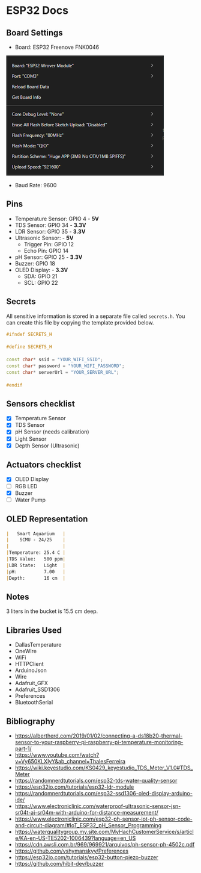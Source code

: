# ESP32 Docs

## Board Settings

- Board: ESP32 Freenove FNK0046

![alt text](images/image.png)

- Baud Rate: 9600

## Pins

- Temperature Sensor: GPIO 4 - **5V**
- TDS Sensor: GPIO 34 - **3.3V**
- LDR Sensor: GPIO 35 - **3.3V**
- Ultrasonic Sensor: - **5V**
  - Trigger Pin: GPIO 12
  - Echo Pin: GPIO 14
- pH Sensor: GPIO 25 - **3.3V**
- Buzzer: GPIO 18
- OLED Display: - **3.3V**
  - SDA: GPIO 21
  - SCL: GPIO 22

## Secrets

All sensitive information is stored in a separate file called `secrets.h`. You can create this file by copying the template provided below.

```cpp
#ifndef SECRETS_H

#define SECRETS_H

const char* ssid = "YOUR_WIFI_SSID";
const char* password = "YOUR_WIFI_PASSWORD";
const char* serverUrl = "YOUR_SERVER_URL";

#endif
```

## Sensors checklist

- [x] Temperature Sensor
- [x] TDS Sensor
- [x] pH Sensor (needs calibration)
- [x] Light Sensor
- [x] Depth Sensor (Ultrasonic)

## Actuators checklist

- [x] OLED Display
- [ ] RGB LED
- [x] Buzzer
- [ ] Water Pump

## OLED Representation

```markdown
|   Smart Aquarium   |
|    SCMU - 24/25    |
|                    |
|Temperature: 25.4 C |
|TDS Value:   500 ppm|
|LDR State:   Light  |
|pH:          7.00   |
|Depth:       16 cm  |
```

## Notes

3 liters in the bucket is 15.5 cm deep.

## Libraries Used

- DallasTemperature
- OneWire
- WiFi
- HTTPClient
- ArduinoJson
- Wire
- Adafruit_GFX
- Adafruit_SSD1306
- Preferences
- BluetoothSerial

## Bibliography

- <https://albertherd.com/2019/01/02/connecting-a-ds18b20-thermal-sensor-to-your-raspberry-pi-raspberry-pi-temperature-monitoring-part-1/>
- <https://www.youtube.com/watch?v=Vy650KLXIyY&ab_channel=ThalesFerreira>
- <https://wiki.keyestudio.com/KS0429_keyestudio_TDS_Meter_V1.0#TDS_Meter>
- <https://randomnerdtutorials.com/esp32-tds-water-quality-sensor>
- <https://esp32io.com/tutorials/esp32-ldr-module>
- <https://randomnerdtutorials.com/esp32-ssd1306-oled-display-arduino-ide/>
- <https://www.electroniclinic.com/waterproof-ultrasonic-sensor-jsn-sr04t-aj-sr04m-with-arduino-for-distance-measurement/>
- <https://www.electroniclinic.com/esp32-ph-sensor-iot-ph-sensor-code-and-circuit-diagram/#IoT_ESP32_pH_Sensor_Programming>
- <https://waterqualitygroup.my.site.com/MyHachCustomerService/s/article/KA-en-US-TE5202-1006439?language=en_US>
- <https://cdn.awsli.com.br/969/969921/arquivos/ph-sensor-ph-4502c.pdf>
- <https://github.com/vshymanskyy/Preferences>
- <https://esp32io.com/tutorials/esp32-button-piezo-buzzer>
- <https://github.com/hibit-dev/buzzer>
